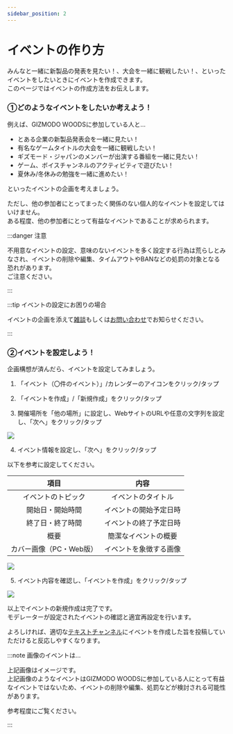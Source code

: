 ```yaml
---
sidebar_position: 2
---
```


# イベントの作り方

みんなと一緒に新製品の発表を見たい！、大会を一緒に観戦したい！、といったイベントをしたいときにイベントを作成できます。   
このページではイベントの作成方法をお伝えします。

### ①どのようなイベントをしたいか考えよう！

例えば、GIZMODO WOODSに参加している人と...

* とある企業の新製品発表会を一緒に見たい！
* 有名なゲームタイトルの大会を一緒に観戦したい！
* ギズモード・ジャパンのメンバーが出演する番組を一緒に見たい！
* ゲーム、ボイスチャンネルのアクティビティで遊びたい！
* 夏休み/冬休みの勉強を一緒に進めたい！

といったイベントの企画を考えましょう。

ただし、他の参加者にとってまったく関係のない個人的なイベントを設定してはいけません。   
ある程度、他の参加者にとって有益なイベントであることが求められます。

:::danger 注意

不用意なイベントの設定、意味のないイベントを多く設定する行為は荒らしとみなされ、イベントの削除や編集、タイムアウトやBANなどの処罰の対象となる恐れがあります。   
ご注意ください。

:::

:::tip イベントの設定にお困りの場合

イベントの企画を添えて[雑談](https://discord.com/channels/753903663298117694/768485824517505055)もしくは[お問い合わせ](/docs/tutorial-inquiry/inquiry-support.md)でお知らせください。

:::

### ②イベントを設定しよう！

企画構想が済んだら、イベントを設定してみましょう。

1. 「イベント（〇件のイベント）」/カレンダーのアイコンをクリック/タップ

2. 「イベントを作成」/「新規作成」をクリック/タップ

3. 開催場所を「他の場所」に設定し、WebサイトのURLや任意の文字列を設定し、「次へ」をクリック/タップ

<div style={{ textAlign: 'center', margin: 0 }}>
  <img 
    src={require("./img/setting-place.webp").default} 
    style={{ 
      transform: 'scale(0.80)', 
      margin: '-30px auto'
    }} 
  />
</div>

4. イベント情報を設定し、「次へ」をクリック/タップ

以下を参考に設定してください。

|項目|内容|
|:---:|:---:|
|イベントのトピック|イベントのタイトル|
|開始日・開始時間|イベントの開始予定日時|
|終了日・終了時間|イベントの終了予定日時|
|概要|簡潔なイベントの概要|
|カバー画像（PC・Web版）|イベントを象徴する画像|

<div style={{ textAlign: 'center', margin: 0 }}>
  <img 
    src={require("./img/theme-of-event.webp").default} 
    style={{ 
      transform: 'scale(0.80)', 
      margin: '-50px auto'
    }} 
  />
</div>

5. イベント内容を確認し、「イベントを作成」をクリック/タップ

<div style={{ textAlign: 'center', margin: 0 }}>
  <img 
    src={require("./img/confirmation-event.webp").default} 
    style={{ 
      transform: 'scale(0.80)', 
      margin: '-30px auto'
    }} 
  />
</div>

以上でイベントの新規作成は完了です。   
モデレーターが設定されたイベントの確認と適宜再設定を行います。

よろしければ、適切な[テキストチャンネル](https://shiny-cod-v6gv4wj96wq3prx9-3000.app.github.dev/docs/tutorial-text-ch/what-is-tch#%E3%83%A9%E3%82%A4%E3%83%95%E3%82%B9%E3%82%BF%E3%82%A4%E3%83%AB)にイベントを作成した旨を投稿していただけると反応しやすくなります。

:::note 画像のイベントは...

上記画像はイメージです。   
上記画像のようなイベントはGIZMODO WOODSに参加している人にとって有益なイベントではないため、イベントの削除や編集、処罰などが検討される可能性があります。

参考程度にご覧ください。

:::

